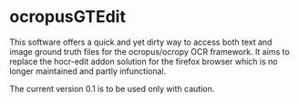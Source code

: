 ocropusGTEdit
=============
This software offers a quick and yet dirty way to access both text and image ground truth files for the ocropus/ocropy OCR framework.
It aims to replace the hocr-edit addon solution for the firefox browser which is no longer maintained and partly infunctional.

The current version 0.1 is to be used only with caution.

